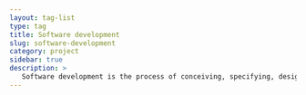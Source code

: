 ```yaml
---
layout: tag-list
type: tag
title: Software development
slug: software-development
category: project
sidebar: true
description: >
   Software development is the process of conceiving, specifying, designing, programming, documenting, testing, and bug fixing involved in creating and maintaining applications, frameworks, or other software components.
---
```

